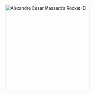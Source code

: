 <a href="https://app.rocketseat.com.br/me/alexandre-massaro"><img src="https://app.rocketseat.com.br/api/rocketid/share?slug=alexandre-massaro&type=card" width="280" alt="Alexandre Cesar Massaro's Rocket ID"/></a>
